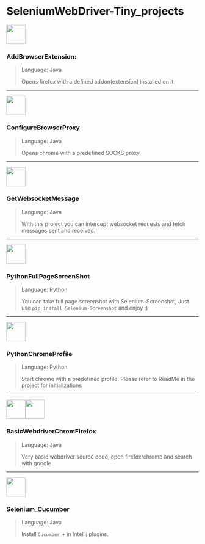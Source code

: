 # SeleniumWebDriver-Tiny_projects


<img src="https://icons.iconarchive.com/icons/untergunter/leaf-mimes/512/opera-extension-icon.png" width="50" height="50"/> 

### AddBrowserExtension: 
> Language: Java
> 
> Opens firefox with a defined addon(extension) installed on it
------------------------

<img src="https://image.flaticon.com/icons/png/512/189/189597.png" width="50" height="50"/> 

### ConfigureBrowserProxy
> Language: Java
> 
> Opens chrome with a predefined SOCKS proxy
------------------------

<img src="https://play-lh.googleusercontent.com/CxmsLct-ExxgB8p-qyV5897AtVUL9UqKS1IQJ8AF88AMzXSQ1RMIVwtvuQfnwyxE3bIh" width="50" height="50"/> 

### GetWebsocketMessage
> Language: Java
> 
> With this project you can intercept websocket requests and fetch messages sent and received.
------------------------

<img src="https://encrypted-tbn0.gstatic.com/images?q=tbn:ANd9GcRejm-Y2lrGpUicfBEDHQwNp5mETlI7Yhwesg&usqp=CAU" width="50" height="50"/> 

### PythonFullPageScreenShot
> Language: Python
> 
> You can take full page screenshot with Selenium-Screenshot, Just use `pip install Selenium-Screenshot` and enjoy :)
------------------------


<img src="https://chromeunboxed.com/wp-content/uploads/2017/08/IDR_LOGIN_DEFAULT_USER_38@2x.png" width="50" height="50"/>


### PythonChromeProfile
> Language: Python
> 
> Start chrome with a predefined profile. Please refer to ReadMe in the project for initializations
------------------------



<img src="https://upload.wikimedia.org/wikipedia/commons/8/87/Google_Chrome_icon_%282011%29.png" width="50" height="50"/><img src="https://upload.wikimedia.org/wikipedia/commons/thumb/1/16/Firefox_logo%2C_2017.png/640px-Firefox_logo%2C_2017.png" width="50" height="50"/>


### BasicWebdriverChromFirefox
> Language: Java
> 
> Very basic webdriver source code, open firefox/chrome and search with google
------------------------


<img src="https://icon-library.com/images/selenium-icon/selenium-icon-10.jpg" width="50" height="50"/>

### Selenium_Cucumber
> Language: Java
>
> Install `Cucumber +` in Intellij plugins.
